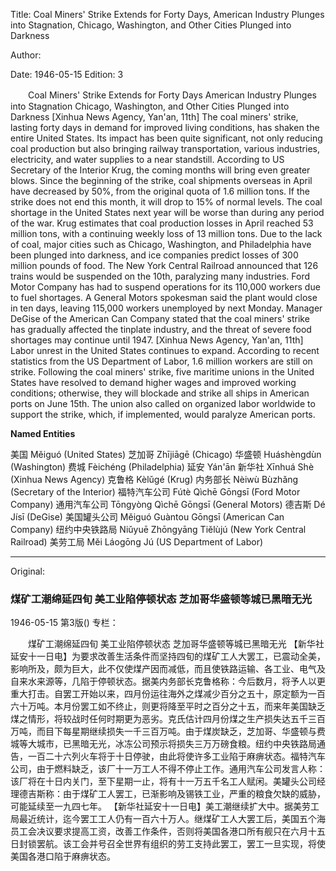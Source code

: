 Title: Coal Miners' Strike Extends for Forty Days, American Industry Plunges into Stagnation, Chicago, Washington, and Other Cities Plunged into Darkness

Author:

Date: 1946-05-15
Edition: 3

　　Coal Miners' Strike Extends for Forty Days
    American Industry Plunges into Stagnation
    Chicago, Washington, and Other Cities Plunged into Darkness
    [Xinhua News Agency, Yan'an, 11th] The coal miners' strike, lasting forty days in demand for improved living conditions, has shaken the entire United States. Its impact has been quite significant, not only reducing coal production but also bringing railway transportation, various industries, electricity, and water supplies to a near standstill. According to US Secretary of the Interior Krug, the coming months will bring even greater blows. Since the beginning of the strike, coal shipments overseas in April have decreased by 50%, from the original quota of 1.6 million tons. If the strike does not end this month, it will drop to 15% of normal levels. The coal shortage in the United States next year will be worse than during any period of the war. Krug estimates that coal production losses in April reached 53 million tons, with a continuing weekly loss of 13 million tons. Due to the lack of coal, major cities such as Chicago, Washington, and Philadelphia have been plunged into darkness, and ice companies predict losses of 300 million pounds of food. The New York Central Railroad announced that 126 trains would be suspended on the 10th, paralyzing many industries. Ford Motor Company has had to suspend operations for its 110,000 workers due to fuel shortages. A General Motors spokesman said the plant would close in ten days, leaving 115,000 workers unemployed by next Monday. Manager DeGise of the American Can Company stated that the coal miners' strike has gradually affected the tinplate industry, and the threat of severe food shortages may continue until 1947.
    [Xinhua News Agency, Yan'an, 11th] Labor unrest in the United States continues to expand. According to recent statistics from the US Department of Labor, 1.6 million workers are still on strike. Following the coal miners' strike, five maritime unions in the United States have resolved to demand higher wages and improved working conditions; otherwise, they will blockade and strike all ships in American ports on June 15th. The union also called on organized labor worldwide to support the strike, which, if implemented, would paralyze American ports.



**Named Entities**


美国	Měiguó (United States)
芝加哥	Zhījiāgē (Chicago)
华盛顿	Huáshèngdùn (Washington)
费城	Fèichéng (Philadelphia)
延安	Yán'ān
新华社	Xīnhuá Shè (Xinhua News Agency)
克鲁格	Kèlǔgé (Krug)
内务部长	Nèiwù Bùzhǎng (Secretary of the Interior)
福特汽车公司	Fútè Qìchē Gōngsī (Ford Motor Company)
通用汽车公司	Tōngyòng Qìchē Gōngsī (General Motors)
德吉斯	Dé Jísī (DeGise)
美国罐头公司	Měiguó Guàntou Gōngsī (American Can Company)
纽约中央铁路局	Niǔyuē Zhōngyāng Tiělùjú (New York Central Railroad)
美劳工局	Měi Láogōng Jú (US Department of Labor)



<hr /> 

Original: 


### 煤矿工潮绵延四旬  美工业陷停顿状态  芝加哥华盛顿等城已黑暗无光

1946-05-15
第3版()
专栏：

　　煤矿工潮绵延四旬
    美工业陷停顿状态
    芝加哥华盛顿等城已黑暗无光
    【新华社延安十一日电】为要求改善生活条件而坚持四旬的煤矿工人大罢工，已震动全美，影响所及，颇为巨大，此不仅使煤产因而减低，而且使铁路运输、各工业、电气及自来水来源等，几陷于停顿状态。据美内务部长克鲁格称：今后数月，将予人以更重大打击。自罢工开始以来，四月份运往海外之煤减少百分之五十，原定额为一百六十万吨。本月份罢工如不终止，则更将降至平时之百分之十五，而来年美国缺乏煤之情形，将较战时任何时期更为恶劣。克氏估计四月份煤之生产损失达五千三百万吨，而目下每星期继续损失一千三百万吨。由于煤炭缺乏，芝加哥、华盛顿与费城等大城市，已黑暗无光，冰冻公司预示将损失三万万磅食粮。纽约中央铁路局通告，一百二十六列火车将于十日停驶，由此将使许多工业陷于麻痹状态。福特汽车公司，由于燃料缺乏，该厂十一万工人不得不停止工作。通用汽车公司发言人称：该厂将在十日内关门，至下星期一止，将有十一万五千名工人赋闲。美罐头公司经理德吉斯称：由于煤矿工人罢工，已渐影响及锡铁工业，严重的粮食欠缺的威胁，可能延续至一九四七年。
    【新华社延安十一日电】美工潮继续扩大中。据美劳工局最近统计，迄今罢工工人仍有一百六十万人。继煤矿工人大罢工后，美国五个海员工会决议要求提高工资，改善工作条件，否则将美国各港口所有舰只在六月十五日封锁罢航。该工会并号召全世界有组织的劳工支持此罢工，罢工一旦实现，将使美国各港口陷于麻痹状态。
